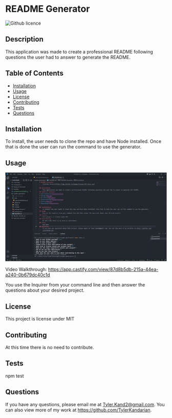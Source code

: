 # README Generator

![Github licence](http://img.shields.io/badge/license-MIT-blue.svg)

## Description

This application was made to create a professional README following questions the user had to answer to generate the README.

## Table of Contents

- [Installation](#installation)
- [Usage](#usage)
- [License](#license)
- [Contributing](#contributing)
- [Tests](#tests)
- [Questions](#questions)

## Installation

To install, the user needs to clone the repo and have Node installed. Once that is done the user can run the command to use the generator.

## Usage

![ScreenShot from application](./Assets/generator%20image.PNG)

Video Walkthrough: https://app.castify.com/view/87d8b5db-215a-44ea-a240-0b679dc40c1d

You use the Inquirer from your command line and then answer the questions about your desired project.

## License

This project is license under MIT

## Contributing

At this time there is no need to contribute.

## Tests

npm test

## Questions

If you have any questions, please email me at Tyler.Kand2@gmail.com. You can also view more of my work at https://github.com/TylerKandarian.
